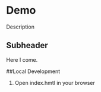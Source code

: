 # Demo

Description

## Subheader

Here I come.

##Local Development

1. Open index.hmtl in your browser
